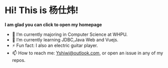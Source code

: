 # Hi! This is 杨仕炜!

**I am glad you can click to open my homepage**

- 🌱 I’m currently majoring in Computer Science at WHPU.
- 🔭 I’m currently learning JDBC,Java Web and Vuejs.
- ⚡ Fun fact: I also an electric guitar player.
- 📫 How to reach me: Yshiwi@outlook.com, or open an issue in any of my repos.

<!--
**jeffyangcoder/jeffyangcoder** is a ✨ _special_ ✨ repository because its `README.md` (this file) appears on your GitHub profile.

Here are some ideas to get you started:

-  ...

- 👯 I’m looking to collaborate on ...
- 🤔 I’m looking for help with ...
- 💬 Ask me about ...
...
- 😄 Pronouns: ...
- ⚡ Fun fact: ...
-->
